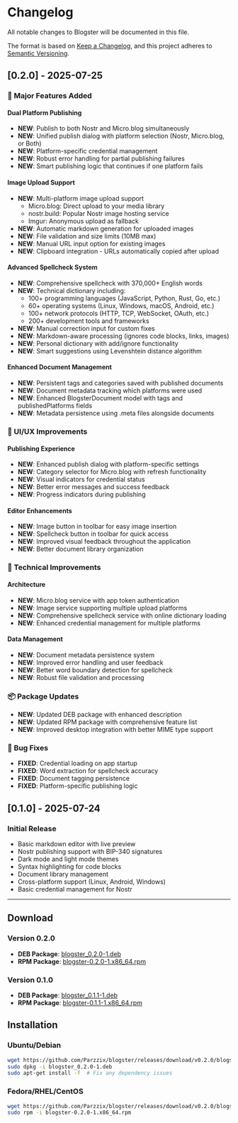 # Changelog

All notable changes to Blogster will be documented in this file.

The format is based on [Keep a Changelog](https://keepachangelog.com/en/1.0.0/),
and this project adheres to [Semantic Versioning](https://semver.org/spec/v2.0.0.html).

## [0.2.0] - 2025-07-25

### 🚀 Major Features Added

#### Dual Platform Publishing
- **NEW**: Publish to both Nostr and Micro.blog simultaneously
- **NEW**: Unified publish dialog with platform selection (Nostr, Micro.blog, or Both)
- **NEW**: Platform-specific credential management
- **NEW**: Robust error handling for partial publishing failures
- **NEW**: Smart publishing logic that continues if one platform fails

#### Image Upload Support
- **NEW**: Multi-platform image upload support
  - Micro.blog: Direct upload to your media library
  - nostr.build: Popular Nostr image hosting service
  - Imgur: Anonymous upload as fallback
- **NEW**: Automatic markdown generation for uploaded images
- **NEW**: File validation and size limits (10MB max)
- **NEW**: Manual URL input option for existing images
- **NEW**: Clipboard integration - URLs automatically copied after upload

#### Advanced Spellcheck System
- **NEW**: Comprehensive spellcheck with 370,000+ English words
- **NEW**: Technical dictionary including:
  - 100+ programming languages (JavaScript, Python, Rust, Go, etc.)
  - 60+ operating systems (Linux, Windows, macOS, Android, etc.)
  - 100+ network protocols (HTTP, TCP, WebSocket, OAuth, etc.)
  - 200+ development tools and frameworks
- **NEW**: Manual correction input for custom fixes
- **NEW**: Markdown-aware processing (ignores code blocks, links, images)
- **NEW**: Personal dictionary with add/ignore functionality
- **NEW**: Smart suggestions using Levenshtein distance algorithm

#### Enhanced Document Management
- **NEW**: Persistent tags and categories saved with published documents
- **NEW**: Document metadata tracking which platforms were used
- **NEW**: Enhanced BlogsterDocument model with tags and publishedPlatforms fields
- **NEW**: Metadata persistence using .meta files alongside documents

### 🎨 UI/UX Improvements

#### Publishing Experience
- **NEW**: Enhanced publish dialog with platform-specific settings
- **NEW**: Category selector for Micro.blog with refresh functionality
- **NEW**: Visual indicators for credential status
- **NEW**: Better error messages and success feedback
- **NEW**: Progress indicators during publishing

#### Editor Enhancements
- **NEW**: Image button in toolbar for easy image insertion
- **NEW**: Spellcheck button in toolbar for quick access
- **NEW**: Improved visual feedback throughout the application
- **NEW**: Better document library organization

### 🔧 Technical Improvements

#### Architecture
- **NEW**: Micro.blog service with app token authentication
- **NEW**: Image service supporting multiple upload platforms
- **NEW**: Comprehensive spellcheck service with online dictionary loading
- **NEW**: Enhanced credential management for multiple platforms

#### Data Management
- **NEW**: Document metadata persistence system
- **NEW**: Improved error handling and user feedback
- **NEW**: Better word boundary detection for spellcheck
- **NEW**: Robust file validation and processing

### 📦 Package Updates
- **NEW**: Updated DEB package with enhanced description
- **NEW**: Updated RPM package with comprehensive feature list
- **NEW**: Improved desktop integration with better MIME type support

### 🐛 Bug Fixes
- **FIXED**: Credential loading on app startup
- **FIXED**: Word extraction for spellcheck accuracy
- **FIXED**: Document tagging persistence
- **FIXED**: Platform-specific publishing logic

## [0.1.0] - 2025-07-24

### Initial Release
- Basic markdown editor with live preview
- Nostr publishing support with BIP-340 signatures
- Dark mode and light mode themes
- Syntax highlighting for code blocks
- Document library management
- Cross-platform support (Linux, Android, Windows)
- Basic credential management for Nostr

---

## Download

### Version 0.2.0
- **DEB Package**: [blogster_0.2.0-1.deb](releases/v0.2.0/blogster_0.2.0-1.deb)
- **RPM Package**: [blogster-0.2.0-1.x86_64.rpm](releases/v0.2.0/blogster-0.2.0-1.x86_64.rpm)

### Version 0.1.0
- **DEB Package**: [blogster_0.1.1-1.deb](releases/v0.1.1/blogster_0.1.1-1.deb)
- **RPM Package**: [blogster-0.1.1-1.x86_64.rpm](releases/v0.1.1/blogster-0.1.1-1.x86_64.rpm)

## Installation

### Ubuntu/Debian
```bash
wget https://github.com/Parzzix/blogster/releases/download/v0.2.0/blogster_0.2.0-1.deb
sudo dpkg -i blogster_0.2.0-1.deb
sudo apt-get install -f  # Fix any dependency issues
```

### Fedora/RHEL/CentOS
```bash
wget https://github.com/Parzzix/blogster/releases/download/v0.2.0/blogster-0.2.0-1.x86_64.rpm
sudo rpm -i blogster-0.2.0-1.x86_64.rpm
```